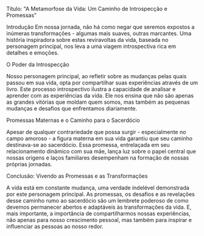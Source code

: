 Título: "A Metamorfose da Vida: Um Caminho de Introspecção e Promessas"

Introdução
Em nossa jornada, não há como negar que seremos expostos a inúmeras transformações - algumas mais suaves, outras marcantes. Uma história inspiradora sobre estas reviravoltas da vida, baseada no personagem principal, nos leva a uma viagem introspectiva rica em detalhes e emoções.

O Poder da Introspecção

Nosso personagem principal, ao refletir sobre as mudanças pelas quais passou em sua vida, opta por compartilhar suas experiências através de um livro. Este processo introspectivo ilustra a capacidade de analisar e aprender com as experiências da vida. Ele nos ensina que não são apenas as grandes vitórias que moldam quem somos, mas também as pequenas mudanças e desafios que enfrentamos diariamente.

Promessas Maternas e o Caminho para o Sacerdócio

Apesar de qualquer contrariedade que possa surgir - especialmente no campo amoroso - a figura materna em sua vida garantiu que seu caminho destinava-se ao sacerdócio. Essa promessa, entrelaçada em seu relacionamento dinâmico com sua mãe, lança luz sobre o papel central que nossas origens e laços familiares desempenham na formação de nossas próprias jornadas.

Conclusão: Vivendo as Promessas e as Transformações

A vida está em constante mudança, uma verdade indelével demonstrada por este personagem principal. As promessas, os desafios e as revelações desse caminho rumo ao sacerdócio são um lembrete poderoso de como devemos permanecer abertos e adaptáveis às transformações da vida. E, mais importante, a importância de compartilharmos nossas experiências, não apenas para nosso crescimento pessoal, mas também para inspirar e influenciar as pessoas ao nosso redor.
